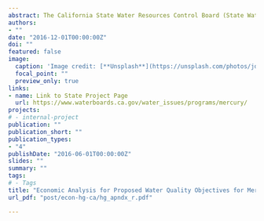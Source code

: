 ```yaml
---
abstract: The California State Water Resources Control Board (State Water Board) is considering fish tissue objectives for mercury for the protection of human health and wildlife, and implementation procedures for the objectives. Under contract with USEPA, Abt Associates and PG Environmental provided the State Water Board with an analysis of economic factors related to the proposal including compliance with the water quality objectives, available methods to achieve compliance with these options, and the costs of those methods. 
authors:
- ""
date: "2016-12-01T00:00:00Z"
doi: ""
featured: false
image:
  caption: 'Image credit: [**Unsplash**](https://unsplash.com/photos/jdD8gXaTZsc)'
  focal_point: ""
  preview_only: true
links:
- name: Link to State Project Page
  url: https://www.waterboards.ca.gov/water_issues/programs/mercury/
projects:
# - internal-project
publication: ""   
publication_short: ""
publication_types:
- "4"
publishDate: "2016-06-01T00:00:00Z"
slides: ""
summary: ""
tags: 
# - Tags
title: "Economic Analysis for Proposed Water Quality Objectives for Mercury in the State of California"
url_pdf: "post/econ-hg-ca/hg_apndx_r.pdf"

---
```


